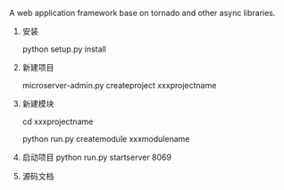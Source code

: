 A web application framework base on tornado and other async libraries.

1. 安装 

    python setup.py install

2. 新建项目

    microserver-admin.py createproject xxxprojectname

3. 新建模块

    cd xxxprojectname
    
    python run.py createmodule xxxmodulename

4. 启动项目
    python run.py startserver 8069
    
5. 源码文档



